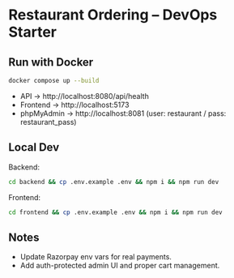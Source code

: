 # Restaurant Ordering – DevOps Starter

## Run with Docker
```bash
docker compose up --build
```
- API → http://localhost:8080/api/health
- Frontend → http://localhost:5173
- phpMyAdmin → http://localhost:8081 (user: restaurant / pass: restaurant_pass)

## Local Dev
Backend:
```bash
cd backend && cp .env.example .env && npm i && npm run dev
```
Frontend:
```bash
cd frontend && cp .env.example .env && npm i && npm run dev
```

## Notes
- Update Razorpay env vars for real payments.
- Add auth-protected admin UI and proper cart management.
